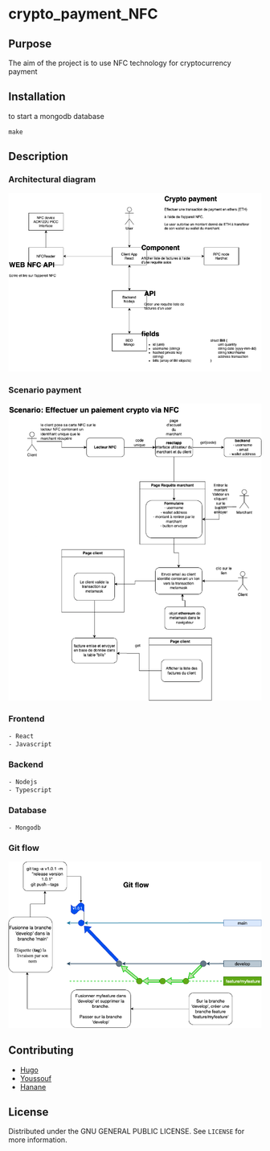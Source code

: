 # crypto_payment_NFC

## Purpose

The aim of the project is to use NFC technology for cryptocurrency payment

## Installation

to start a mongodb database
```shell
make
```


## Description

### Architectural diagram
![Schema](./schema_crypto_payment.png)

### Scenario payment
![Scenario](./scenario_crypto_payment.png)

### Frontend
    - React
    - Javascript

### Backend
    - Nodejs
    - Typescript

### Database
    - Mongodb

### Git flow
![Git flow](./gitflow.png)

## Contributing

- [Hugo](https://github.com/Ascensian)
- [Youssouf](https://github.com/ymistercap)
- [Hanane](https://github.com/ulyh)


## License

Distributed under the GNU GENERAL PUBLIC LICENSE. See `LICENSE` for more information.


